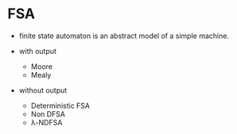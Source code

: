 <!-- TITLE: Finite State Automata And Regular Expressions -->
<!-- SUBTITLE: A quick summary of Finite State Automata And Regular Expressions -->

# FSA
* finite state automaton is an abstract model of a simple machine.

* with output
	* Moore
	* Mealy 
* without output
	* Deterministic FSA
	* Non DFSA
	* λ-NDFSA
